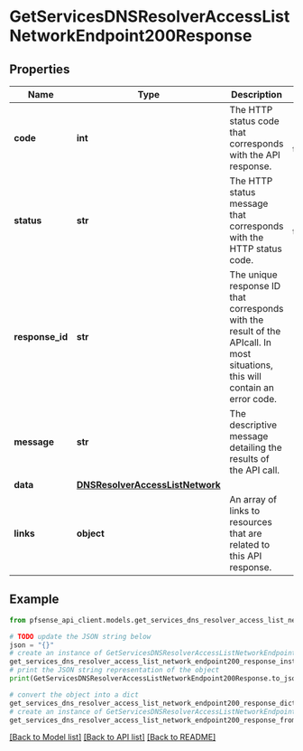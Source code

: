 # GetServicesDNSResolverAccessListNetworkEndpoint200Response


## Properties

Name | Type | Description | Notes
------------ | ------------- | ------------- | -------------
**code** | **int** | The HTTP status code that corresponds with the API response. | [optional] [default to 200]
**status** | **str** | The HTTP status message that corresponds with the HTTP status code. | [optional] [default to 'ok']
**response_id** | **str** | The unique response ID that corresponds with the result of the APIcall. In most situations, this will contain an error code. | [optional] 
**message** | **str** | The descriptive message detailing the results of the API call. | [optional] 
**data** | [**DNSResolverAccessListNetwork**](DNSResolverAccessListNetwork.md) |  | [optional] 
**links** | **object** | An array of links to resources that are related to this API response. | [optional] 

## Example

```python
from pfsense_api_client.models.get_services_dns_resolver_access_list_network_endpoint200_response import GetServicesDNSResolverAccessListNetworkEndpoint200Response

# TODO update the JSON string below
json = "{}"
# create an instance of GetServicesDNSResolverAccessListNetworkEndpoint200Response from a JSON string
get_services_dns_resolver_access_list_network_endpoint200_response_instance = GetServicesDNSResolverAccessListNetworkEndpoint200Response.from_json(json)
# print the JSON string representation of the object
print(GetServicesDNSResolverAccessListNetworkEndpoint200Response.to_json())

# convert the object into a dict
get_services_dns_resolver_access_list_network_endpoint200_response_dict = get_services_dns_resolver_access_list_network_endpoint200_response_instance.to_dict()
# create an instance of GetServicesDNSResolverAccessListNetworkEndpoint200Response from a dict
get_services_dns_resolver_access_list_network_endpoint200_response_from_dict = GetServicesDNSResolverAccessListNetworkEndpoint200Response.from_dict(get_services_dns_resolver_access_list_network_endpoint200_response_dict)
```
[[Back to Model list]](../README.md#documentation-for-models) [[Back to API list]](../README.md#documentation-for-api-endpoints) [[Back to README]](../README.md)


